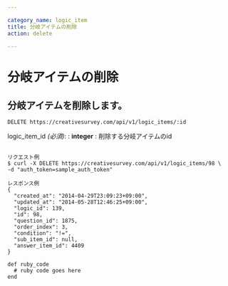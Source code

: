 ```yaml
---

category_name: logic_item
title: 分岐アイテムの削除
action: delete

---
```


# 分岐アイテムの削除

## 分岐アイテムを削除します。

`DELETE https://creativesurvey.com/api/v1/logic_items/:id`

logic_item_id _(必須)_:
: __integer__
: 削除する分岐アイテムのid

~~~

リクエスト例
$ curl -X DELETE https://creativesurvey.com/api/v1/logic_items/98 \
-d "auth_token=sample_auth_token"

レスポンス例
{
  "created_at": "2014-04-29T23:09:23+09:00",
  "updated_at": "2014-05-28T12:46:25+09:00",
  "logic_id": 139,
  "id": 98,
  "question_id": 1875,
  "order_index": 3,
  "condition": "!=",
  "sub_item_id": null,
  "answer_item_id": 4409
}

~~~

~~~
def ruby_code
  # ruby code goes here
end
~~~

